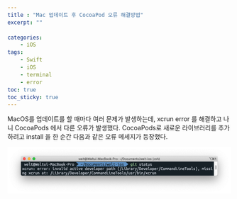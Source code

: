 ```yaml
---
title : "Mac 업데이트 후 CocoaPod 오류 해결방법"
excerpt: ""

categories:
    - iOS
tags:
    - Swift
    - iOS
    - terminal
    - error
toc: true
toc_sticky: true
---
```


MacOS를 업데이트를 할 때마다 여러 문제가 발생하는데, xcrun error 를 해결하고 나니 CocoaPods 에서 다른 오류가 발생했다. CocoaPods로 새로운 라이브러리를 추가하려고 install 을 한 순간 다음과 같은 오류 메세지가 등장했다.

![CocoaPods 에러](/assets/images/posts/Git/2020-12-03-2/1.png)
